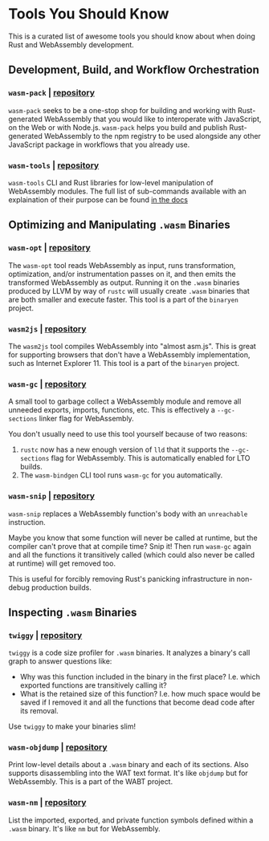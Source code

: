 # Tools You Should Know

This is a curated list of awesome tools you should know about when doing Rust
and WebAssembly development.

## Development, Build, and Workflow Orchestration

### `wasm-pack` | [repository](https://github.com/rustwasm/wasm-pack)

`wasm-pack` seeks to be a one-stop shop for building and working with Rust-
generated WebAssembly that you would like to interoperate with JavaScript, on
the Web or with Node.js. `wasm-pack` helps you build and publish Rust-generated
WebAssembly to the npm registry to be used alongside any other JavaScript
package in workflows that you already use.

### `wasm-tools` | [repository](https://github.com/bytecodealliance/wasm-tools)

`wasm-tools` CLI and Rust libraries for low-level manipulation of WebAssembly modules.
The full list of sub-commands available with an explaination of their purpose can be found [in the docs](https://crates.io/crates/wasm-tools#tools-included)

## Optimizing and Manipulating `.wasm` Binaries

### `wasm-opt` | [repository](https://github.com/WebAssembly/binaryen)

The `wasm-opt` tool reads WebAssembly as input, runs transformation,
optimization, and/or instrumentation passes on it, and then emits the
transformed WebAssembly as output. Running it on the `.wasm` binaries produced
by LLVM by way of `rustc` will usually create `.wasm` binaries that are both
smaller and execute faster. This tool is a part of the `binaryen` project.

### `wasm2js` | [repository](https://github.com/WebAssembly/binaryen)

The `wasm2js` tool compiles WebAssembly into "almost asm.js". This is great for
supporting browsers that don't have a WebAssembly implementation, such as
Internet Explorer 11. This tool is a part of the `binaryen` project.

### `wasm-gc` | [repository](https://github.com/alexcrichton/wasm-gc)

A small tool to garbage collect a WebAssembly module and remove all unneeded
exports, imports, functions, etc. This is effectively a `--gc-sections` linker
flag for WebAssembly.

You don't usually need to use this tool yourself because of two reasons:

1. `rustc` now has a new enough version of `lld` that it supports the
   `--gc-sections` flag for WebAssembly. This is automatically enabled for LTO
   builds.
2. The `wasm-bindgen` CLI tool runs `wasm-gc` for you automatically.

### `wasm-snip` | [repository](https://github.com/rustwasm/wasm-snip)

`wasm-snip` replaces a WebAssembly function's body with an `unreachable`
instruction.

Maybe you know that some function will never be called at runtime, but the
compiler can't prove that at compile time? Snip it! Then run `wasm-gc` again and
all the functions it transitively called (which could also never be called at
runtime) will get removed too.

This is useful for forcibly removing Rust's panicking infrastructure in
non-debug production builds.

## Inspecting `.wasm` Binaries

### `twiggy` | [repository](https://github.com/rustwasm/twiggy)

`twiggy` is a code size profiler for `.wasm` binaries. It analyzes a binary's
call graph to answer questions like:

* Why was this function included in the binary in the first place? I.e. which
  exported functions are transitively calling it?
* What is the retained size of this function? I.e. how much space would be saved
  if I removed it and all the functions that become dead code after its removal.

Use `twiggy` to make your binaries slim!

### `wasm-objdump` | [repository](https://github.com/WebAssembly/wabt)

Print low-level details about a `.wasm` binary and each of its sections. Also
supports disassembling into the WAT text format. It's like `objdump` but for
WebAssembly. This is a part of the WABT project.

### `wasm-nm` | [repository](https://github.com/fitzgen/wasm-nm)

List the imported, exported, and private function symbols defined within a
`.wasm` binary. It's like `nm` but for WebAssembly.
